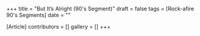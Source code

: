 +++
title = "But It’s Alright (90's Segment)"
draft = false
tags = [Rock-afire 90's Segments]
date = ""

[Article]
contributors = []
gallery = []
+++